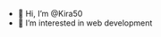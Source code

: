 - 👋 Hi, I’m @Kira50
- 👀 I’m interested in web development

<!---
Kira50/Kira50 is a ✨ special ✨ repository because its `README.md` (this file) appears on your GitHub profile.
You can click the Preview link to take a look at your changes.
--->
